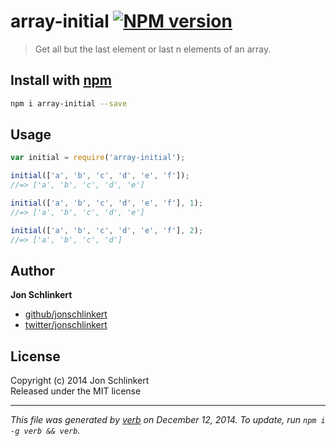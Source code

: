 # array-initial [![NPM version](https://badge.fury.io/js/array-initial.svg)](http://badge.fury.io/js/array-initial)

> Get all but the last element or last n elements of an array.

## Install with [npm](npmjs.org)

```bash
npm i array-initial --save
```

## Usage

```js
var initial = require('array-initial');

initial(['a', 'b', 'c', 'd', 'e', 'f']);
//=> ['a', 'b', 'c', 'd', 'e']

initial(['a', 'b', 'c', 'd', 'e', 'f'], 1);
//=> ['a', 'b', 'c', 'd', 'e']

initial(['a', 'b', 'c', 'd', 'e', 'f'], 2);
//=> ['a', 'b', 'c', 'd']
```

## Author

**Jon Schlinkert**
 
+ [github/jonschlinkert](https://github.com/jonschlinkert)
+ [twitter/jonschlinkert](http://twitter.com/jonschlinkert) 

## License
Copyright (c) 2014 Jon Schlinkert  
Released under the MIT license

***

_This file was generated by [verb](https://github.com/assemble/verb) on December 12, 2014. To update, run `npm i -g verb && verb`._
